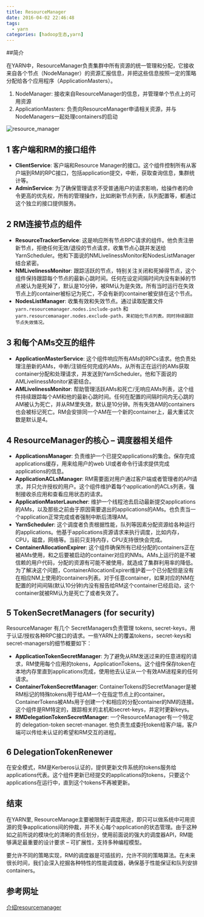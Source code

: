 ```yaml
---
title: ResourceManager
date: 2016-04-02 22:46:48
tags: 
  - yarn
categories: [hadoop生态,yarn]
---
```


##简介 

在YARN中，ResourceManager负责集群中所有资源的统一管理和分配，它接收来自各个节点（NodeManager）的资源汇报信息，并把这些信息按照一定的策略分配给各个应用程序（ApplicationMasters）。

1. NodeManager:  接收来自ResourceManager的信息，并管理单个节点上的可用资源
2. ApplicationMasters: 负责向ResourceManager申请相关资源，并与NodeManagers一起处理containers的启动

![resource_manager](/images/ResourceManager/resource_manager.gif)



## 1 客户端和RM的接口组件

   - **ClientService**: 客户端和Resource Manager的接口。这个组件控制所有从客户端到RM的RPC接口，包括application提交，中断，获取查询信息，集群统计等。
   - **AdminService**: 为了确保管理请求不受普通用户的请求影响，给操作者的命令更高的优先权，所有的管理操作，比如刷新节点列表，队列配置等，都通过这个独立的接口提供服务。

## 2 RM连接节点的组件

   - **ResourceTrackerService**: 这是响应所有节点RPC请求的组件。他负责注册新节点，拒绝任何无效/退役的节点请求，收集节点心跳并发送给YarnScheduler。他和下面说的NMLivelinessMonitor和NodesListManager结合紧密。
   - **NMLivelinessMonitor**: 跟踪活跃的节点，特别关注关闭和死掉得节点，这个组件保持跟踪每个节点的最新心跳时间。任何在设定间隔时间内没有新掉的节点被认为是死掉了，默认是10分钟，被RM认为是失效。所有当时运行在失效节点上的container被标记为死亡，不会有新的container被安排在这个节点。
   - **NodesListManager**: 收集有效和失效节点。通过读取配置文件`yarn.resourcemanager.nodes.include-path` 和 `yarn.resourcemanager.nodes.exclude-path，来初始化节点列表。同时持续跟踪节点失效情况。`

## 3 和每个AMs交互的组件

   - **ApplicationMasterService**: 这个组件响应所有AMs的RPCs请求。他负责处理注册新的AMs，中断/注销任何完成的AMs，从所有正在运行的AMs获取container分配和处理请求，并发送到YarnScheduler。他和下面说的AMLivelinessMonitor紧密结合。
   - **AMLivelinessMonitor**: 帮助管理活跃AMs和死亡/无响应AMs列表，这个组件持续跟踪每个AM和他的最新心跳时间。任何在配置的间隔时间内无心跳的AM被认为死亡，并从RM里失效，默认是10分钟。所有失效AM的containers也会被标记死亡。RM会安排同一个AM在一个新的container上，最大重试次数是默认是4。

## 4 ResourceManager的核心 – 调度器相关组件

   - **ApplicationsManager**: 负责维护一个已提交applications的集合。保存完成applications缓存，用来给用户的web UI或者命令行请求提供完成applications的信息。
   - **ApplicationACLsManager**: RM需要面对用户通过客户端或者管理者的API请求，并只允许授权的用户。这个组件维护着每个application的ACLs列表，强制接收杀应用和查看应用状态的请求。
   - **ApplicationMasterLauncher**: 维护一个线程池去启动最新提交applications的AMs，以及那些之前由于原因需要退出的applications的AMs。也负责当一个application正常完成或者强制中断后清理AM。
   - **YarnScheduler**: 这个调度者负责根据性能，队列等因素分配资源给各种运行的applications。他基于applications资源请求来执行调度，比如内存，CPU，磁盘，网络等。当前只支持内存，CPU支持很快会完成。
   - **ContainerAllocationExpirer**: 这个组件确保所有已经分配的containers正在被AMs使用，和之后要被启动的container对应的NMs。AMs上运行的是不被信赖的用户代码，分配的资源有可能不被使用，就造成了集群利用率的降低。为了解决这个问题，ContainerAllocationExpirer维护着一个已分配但是没有在相应NM上使用的containers列表。对于任意container，如果对应的NM在配置的时间间隔(默认10分钟)内没有报告给RM这个container已经启动，这个container就被RM认为是死亡了或者失效了。

## 5 TokenSecretManagers (for security)

   ResourceManager 有几个 SecretManagers负责管理 tokens, secret-keys，用于认证/授权各种RPC接口的请求。一些YARN上的覆盖tokens，secret-keys和secret-managers的细节概要如下：

   - **ApplicationTokenSecretManager**: 为了避免从RM发送过来的任意进程的请求，RM使用每个应用的tokens，ApplicationTokens。这个组件保存token在本地内存里直到applications完成，使用他去认证从一个有效AM进程来的任何请求。
   - **ContainerTokenSecretManager**: ContainerTokens的SecretManager是被RM标记的特殊tokens用于给AM一个在指定节点上的container。ContainerTokens被AMs用于创建一个和相应的分配container的NM的连接。这个组件是RM特定的，跟踪相关的主机和secret-keys，并定时更新keys。
   - **RMDelegationTokenSecretManager**: 一个ResourceManager有一个特定的 delegation-token secret-manager. 他负责生成委托token给客户端，客户端可以传给未认证的希望和RM交互的进程。

## 6 DelegationTokenRenewer
在安全模式，RM是Kerberos认证的，提供更新文件系统的tokens服务给applications代表。这个组件更新已经提交的applications的tokens，只要这个applications在运行中，直到这个tokens不再被更新。

## 结束

在YARN里, ResourceManage主要被限制于调度用途，即只可以做系统中可用资源的竞争applications间的仲裁，并不关心每个application的状态管理。由于这种如之前所说的模块化的清晰的责任划分，使用前面说的强大的调度器API，RM能够满足最重要的设计要求 – 可扩展性，支持多种编程模型。

要允许不同的策略实现，RM的调度器是可插拔的，允许不同的策略算法。在未来很长时间，我们会深入挖掘各种特性的性能调度器，确保基于性能保证和队列安排containers。

## 参考网址

[介绍resourcemanager](https://hortonworks.com/blog/apache-hadoop-yarn-resourcemanager/)